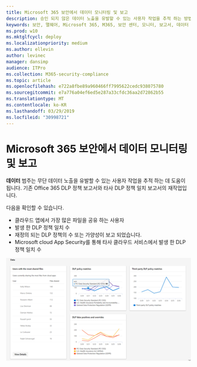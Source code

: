 ```yaml
---
title: Microsoft 365 보안에서 데이터 모니터링 및 보고
description: 승인 되지 않은 데이터 노출을 유발할 수 있는 사용자 작업을 추적 하는 방법에 대해 설명 합니다.
keywords: 보안, 맬웨어, Microsoft 365, M365, 보안 센터, 모니터, 보고서, 데이터
ms.prod: w10
ms.mktglfcycl: deploy
ms.localizationpriority: medium
ms.author: ellevin
author: levinec
manager: dansimp
audience: ITPro
ms.collection: M365-security-compliance
ms.topic: article
ms.openlocfilehash: e722a8fbe89a960466ff7995622cedc938075780
ms.sourcegitcommit: e7a776a04ef6ed5e287a33cfdc36aa2d72862b55
ms.translationtype: MT
ms.contentlocale: ko-KR
ms.lasthandoff: 03/29/2019
ms.locfileid: "30998721"
---
```

# <a name="monitor-and-report-data-in-microsoft-365-security"></a>Microsoft 365 보안에서 데이터 모니터링 및 보고

**데이터** 범주는 무단 데이터 노출을 유발할 수 있는 사용자 작업을 추적 하는 데 도움이 됩니다. 기존 Office 365 DLP 정책 보고서와 타사 DLP 정책 일치 보고서의 재작업입니다.

다음을 확인할 수 있습니다.

* 클라우드 앱에서 가장 많은 파일을 공유 하는 사용자
* 발생 한 DLP 정책 일치 수
* 재정의 되는 DLP 정책의 수 또는 가양성이 보고 되었습니다.
* Microsoft cloud App Security를 통해 타사 클라우드 서비스에서 발생 한 DLP 정책 일치 수

![모니터링 & 보고서 페이지의 데이터 범주](./media/security-docs/data.png)
